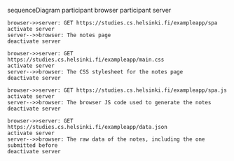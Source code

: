 sequenceDiagram
    participant browser
    participant server

    browser->>server: GET https://studies.cs.helsinki.fi/exampleapp/spa
    activate server
    server-->>browser: The notes page
    deactivate server

    browser->>server: GET https://studies.cs.helsinki.fi/exampleapp/main.css
    activate server
    server-->>browser: The CSS stylesheet for the notes page
    deactivate server

    browser->>server: GET https://studies.cs.helsinki.fi/exampleapp/spa.js
    activate server
    server-->>browser: The browser JS code used to generate the notes
    deactivate server

    browser->>server: GET https://studies.cs.helsinki.fi/exampleapp/data.json
    activate server
    server-->>browser: The raw data of the notes, including the one submitted before
    deactivate server